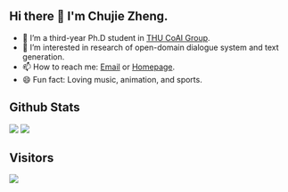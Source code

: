 ## Hi there 👋 I'm Chujie Zheng.

- 🌱 I’m a third-year Ph.D student in [THU CoAI Group](http://coai.cs.tsinghua.edu.cn/).
- 🔭 I’m interested in research of open-domain dialogue system and text generation.
- 📫 How to reach me: [Email](chujiezhengchn@gmail.com) or [Homepage](https://chujiezheng.github.io/).
- 😄 Fun fact: Loving music, animation, and sports.

## Github Stats

<img src="https://github-readme-stats.vercel.app/api?username=chujiezheng&count_private=true&show_icons=true&layout=compact" />

<img src="https://github-readme-stats.vercel.app/api/top-langs/?username=chujiezheng&hide=HTML,PostScript,JavaScript,Java,CSS&layout=compact" />

## Visitors

<img src="https://profile-counter.glitch.me/chujiezheng/count.svg" />


<!--

- 🔭 I’m currently working on ...
- 🌱 I’m currently learning ...
- 👯 I’m looking to collaborate on ...
- 🤔 I’m looking for help with ...
- 💬 Ask me about ...
- 📫 How to reach me: ...
- 😄 Pronouns: ...
- ⚡ Fun fact: ...
  -->
